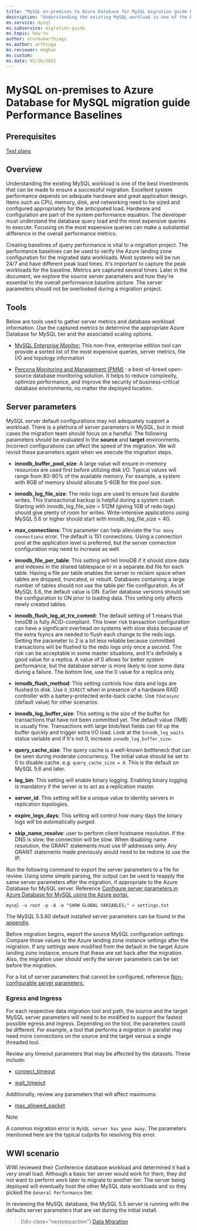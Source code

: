 ```yaml
---
title: "MySQL on-premises to Azure Database for MySQL migration guide Performance Baselines"
description: "Understanding the existing MySQL workload is one of the best investments that can be made to ensure a successful migration."
ms.service: mysql
ms.subservice: migration-guide
ms.topic: how-to
author: arunkumarthiags
ms.author: arthiaga
ms.reviewer: maghan
ms.custom:
ms.date: 05/26/2021
---
```


# MySQL on-premises to Azure Database for MySQL migration guide Performance Baselines

## Prerequisites

[Test plans](06-test-plans.md)

## Overview

Understanding the existing MySQL workload is one of the best investments that can be made to ensure a successful migration. Excellent system performance depends on adequate hardware and great application design. Items such as CPU, memory, disk, and networking need to be sized and configured appropriately for the anticipated load. Hardware and configuration are part of the system performance equation. The developer must understand the database query load and the most expensive queries to execute. Focusing on the most expensive queries can make a substantial difference in the overall performance metrics.

Creating baselines of query performance is vital to a migration project. The performance baselines can be used to verify the Azure landing zone configuration for the migrated data workloads. Most systems will be run 24/7 and have different peak load times. It's important to capture the peak workloads for the baseline. Metrics are captured several times. Later in the document, we explore the source server parameters and how they're essential to the overall performance baseline picture. The server parameters should not be overlooked during a migration project.

## Tools

Below are tools used to gather server metrics and database workload information. Use the captured metrics to determine the appropriate Azure Database for MySQL tier and the associated scaling options.

  - [MySQL Enterprise Monitor:](https://www.mysql.com/products/enterprise/monitor.html) This non-free, enterprise edition tool can provide a sorted list of the most expensive queries, server metrics, file I/O and topology information

  - [Percona Monitoring and Management (PMM)](https://www.percona.com/software/database-tools/percona-monitoring-and-management) : a best-of-breed open-source database monitoring solution. It helps to reduce complexity, optimize performance, and improve the security of business-critical database environments, no matter the deployed location.

## Server parameters

MySQL server default configurations may not adequately support a workload. There is a plethora of server parameters in MySQL, but in most cases the migration team should focus on a handful. The following parameters should be evaluated in the **source** and **target** environments. Incorrect configurations can affect the speed of the migration. We will revisit these parameters again when we execute the migration steps.

  - **innodb\_buffer\_pool\_size**: A large value will ensure in-memory resources are used first before utilizing disk I/O. Typical values will range from 80-90% of the available memory. For example, a system with 8GB of memory should allocate 5-6GB for the pool size.

  - **innodb\_log\_file\_size**: The redo logs are used to ensure fast durable writes. This transactional backup is helpful during a system crash. Starting with innodb\_log\_file\_size = 512M (giving 1GB of redo logs) should give plenty of room for writes. Write-intensive applications using MySQL 5.6 or higher should start with innodb\_log\_file\_size = 4G.

  - **max\_connections**: This parameter can help alleviate the `Too many connections` error. The default is 151 connections. Using a connection pool at the application level is preferred, but the server connection configuration may need to increase as well.

  - **innodb\_file\_per\_table**: This setting will tell InnoDB if it should store data and indexes in the shared tablespace or in a separate.ibd file for each table. Having a file per table enables the server to reclaim space when tables are dropped, truncated, or rebuilt. Databases containing a large number of tables should not use the table per file configuration. As of MySQL 5.6, the default value is ON. Earlier database versions should set the configuration to ON prior to loading data. This setting only affects newly created tables.

  - **innodb\_flush\_log\_at\_trx\_commit**: The default setting of 1 means that InnoDB is fully ACID-compliant. This lower risk transaction configuration can have a significant overhead on systems with slow disks because of the extra fsyncs are needed to flush each change to the redo logs. Setting the parameter to 2 is a bit less reliable because committed transactions will be flushed to the redo logs only once a second. The risk can be acceptable in some master situations, and It's definitely a good value for a replica. A value of 0 allows for better system performance, but the database server is more likely to lose some data during a failure. The bottom line, use the 0 value for a replica only.

  - **innodb\_flush\_method**: This setting controls how data and logs are flushed to disk. Use `O_DIRECT` when in presence of a hardware RAID controller with a battery-protected write-back cache. Use `fdatasync` (default value) for other scenarios.

  - **innodb\_log\_buffer\_size**: This setting is the size of the buffer for transactions that have not been committed yet. The default value (1MB) is usually fine. Transactions with large blob/text fields can fill up the buffer quickly and trigger extra I/O load. Look at the `Innodb_log_waits` status variable and if It's not 0, increase `innodb_log_buffer_size`.

  - **query\_cache\_size**: The query cache is a well-known bottleneck that can be seen during moderate concurrency. The initial value should be set to 0 to disable cache. e.g. `query_cache_size = 0`. This is the default on MySQL 5.6 and later.

  - **log\_bin**: This setting will enable binary logging. Enabling binary logging is mandatory if the server is to act as a replication master.

  - **server\_id**: This setting will be a unique value to identity servers in replication topologies.

  - **expire\_logs\_days**: This setting will control how many days the binary logs will be automatically purged.

  - **skip\_name\_resolve**: user to perform client hostname resolution. If the DNS is slow, the connection will be slow. When disabling name resolution, the GRANT statements must use IP addresses only. Any GRANT statements made previously would need to be redone to use the IP.

Run the following command to export the server parameters to a file for review. Using some simple parsing, the output can be used to reapply the same server parameters after the migration, if appropriate to the Azure Database for MySQL server. Reference [Configure server parameters in Azure Database for MySQL using the Azure portal.](/azure/mysql/howto-server-parameters)

`mysql -u root -p -A -e "SHOW GLOBAL VARIABLES;" > settings.txt`

The MySQL 5.5.60 default installed server parameters can be found in the [appendix](15-appendix.md#default-server-parameters-mysql-55-and-azure-database-for-mysql).

Before migration begins, export the source MySQL configuration settings. Compare those values to the Azure landing zone instance settings after the migration. If any settings were modified from the default in the target Azure landing zone instance, ensure that these are set back after the migration. Also, the migration user should verify the server parameters can be set before the migration.

For a list of server parameters that cannot be configured, reference [Non-configurable server parameters.](/azure/mysql/concepts-server-parameters#non-configurable-server-parameters)

### Egress and Ingress

For each respective data migration tool and path, the source and the target MySQL server parameters will need to be modified to support the fastest possible egress and ingress. Depending on the tool, the parameters could be different. For example, a tool that performs a migration in parallel may need more connections on the source and the target versus a single threaded tool.

Review any timeout parameters that may be affected by the datasets. These include:

  - [connect\_timeout ](https://dev.mysql.com/doc/refman/8.0/en/server-system-variables.html#sysvar_connect_timeout)

  - [wait\_timeout ](https://dev.mysql.com/doc/refman/8.0/en/server-system-variables.html#sysvar_wait_timeout)

Additionally, review any parameters that will affect maximums:

  - [max\_allowed\_packet ](https://dev.mysql.com/doc/refman/8.0/en/server-system-variables.html#sysvar_max_allowed_packet)

> [!NOTE]
> A common migration error is `MySQL server has gone away`. The parameters mentioned here are the typical culprits for resolving this error.

## WWI scenario

WWI reviewed their Conference database workload and determined it had a very small load. Although a basic tier server would work for them, they did not want to perform work later to migrate to another tier. The server being deployed will eventually host the other MySQL data workloads and so they picked the `General Performance` tier.

In reviewing the MySQL database, the MySQL 5.5 server is running with the defaults server parameters that are set during the initial install.

> [!div class="nextstepaction"]
> [Data Migration](./08-data-migration.md)
